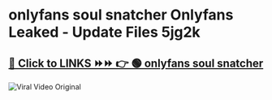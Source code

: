 
 # onlyfans soul snatcher Onlyfans Leaked - Update Files 5jg2k

## <h2><a href="https://clipsfans.com/onlyfans_soul_snatcher&ref=git">🔗 Click to LINKS ⏩⏩ 👉 🟢 onlyfans soul snatcher </a></h2>

<a href="https://clipsfans.com/onlyfans_soul_snatcher&ref=git" rel="nofollow" data-target="animated-image.originalLink"><img src="https://i.ibb.co.com/xMMVF88/686577567.gif" alt="Viral Video Original" style="max-width: 100%; display: inline-block;" data-target="animated-image.originalImage"></a>

